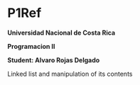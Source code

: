 # P1Ref
**Universidad Nacional de Costa Rica**

**Programacion II**

**Student: Alvaro Rojas Delgado**

Linked list and manipulation of its contents
